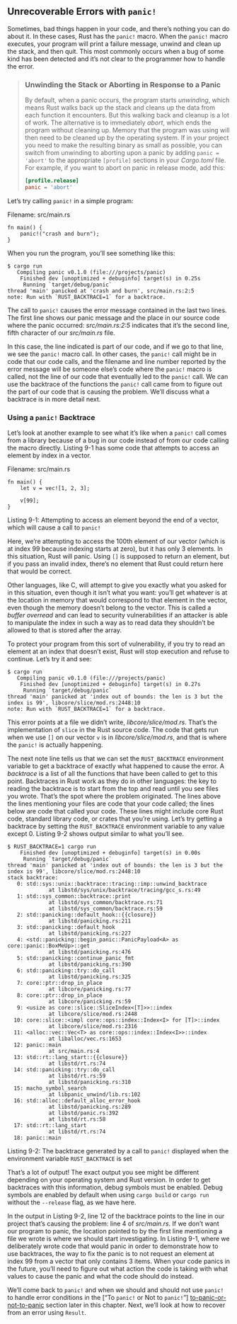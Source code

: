 ## Unrecoverable Errors with `panic!`

Sometimes, bad things happen in your code, and there’s nothing you can do about
it. In these cases, Rust has the `panic!` macro. When the `panic!` macro
executes, your program will print a failure message, unwind and clean up the
stack, and then quit. This most commonly occurs when a bug of some kind has
been detected and it’s not clear to the programmer how to handle the error.

> ### Unwinding the Stack or Aborting in Response to a Panic
>
> By default, when a panic occurs, the program starts *unwinding*, which
> means Rust walks back up the stack and cleans up the data from each function
> it encounters. But this walking back and cleanup is a lot of work. The
> alternative is to immediately *abort*, which ends the program without
> cleaning up. Memory that the program was using will then need to be cleaned
> up by the operating system. If in your project you need to make the resulting
> binary as small as possible, you can switch from unwinding to aborting upon a
> panic by adding `panic = 'abort'` to the appropriate `[profile]` sections in
> your *Cargo.toml* file. For example, if you want to abort on panic in release
> mode, add this:
>
> ```toml
> [profile.release]
> panic = 'abort'
> ```

Let’s try calling `panic!` in a simple program:

<span class="filename">Filename: src/main.rs</span>

```rust,should_panic,panics
fn main() {
    panic!("crash and burn");
}
```

When you run the program, you’ll see something like this:

```text
$ cargo run
   Compiling panic v0.1.0 (file:///projects/panic)
    Finished dev [unoptimized + debuginfo] target(s) in 0.25s
     Running `target/debug/panic`
thread 'main' panicked at 'crash and burn', src/main.rs:2:5
note: Run with `RUST_BACKTRACE=1` for a backtrace.
```

The call to `panic!` causes the error message contained in the last two lines.
The first line shows our panic message and the place in our source code where
the panic occurred: *src/main.rs:2:5* indicates that it’s the second line,
fifth character of our *src/main.rs* file.

In this case, the line indicated is part of our code, and if we go to that
line, we see the `panic!` macro call. In other cases, the `panic!` call might
be in code that our code calls, and the filename and line number reported by
the error message will be someone else’s code where the `panic!` macro is
called, not the line of our code that eventually led to the `panic!` call. We
can use the backtrace of the functions the `panic!` call came from to figure
out the part of our code that is causing the problem. We’ll discuss what a
backtrace is in more detail next.

### Using a `panic!` Backtrace

Let’s look at another example to see what it’s like when a `panic!` call comes
from a library because of a bug in our code instead of from our code calling
the macro directly. Listing 9-1 has some code that attempts to access an
element by index in a vector.

<span class="filename">Filename: src/main.rs</span>

```rust,should_panic,panics
fn main() {
    let v = vec![1, 2, 3];

    v[99];
}
```

<span class="caption">Listing 9-1: Attempting to access an element beyond the
end of a vector, which will cause a call to `panic!`</span>

Here, we’re attempting to access the 100th element of our vector (which is at
index 99 because indexing starts at zero), but it has only 3 elements. In this
situation, Rust will panic. Using `[]` is supposed to return an element, but if
you pass an invalid index, there’s no element that Rust could return here that
would be correct.

Other languages, like C, will attempt to give you exactly what you asked for in
this situation, even though it isn’t what you want: you’ll get whatever is at
the location in memory that would correspond to that element in the vector,
even though the memory doesn’t belong to the vector. This is called a *buffer
overread* and can lead to security vulnerabilities if an attacker is able to
manipulate the index in such a way as to read data they shouldn’t be allowed to
that is stored after the array.

To protect your program from this sort of vulnerability, if you try to read an
element at an index that doesn’t exist, Rust will stop execution and refuse to
continue. Let’s try it and see:

```text
$ cargo run
   Compiling panic v0.1.0 (file:///projects/panic)
    Finished dev [unoptimized + debuginfo] target(s) in 0.27s
     Running `target/debug/panic`
thread 'main' panicked at 'index out of bounds: the len is 3 but the index is 99', libcore/slice/mod.rs:2448:10
note: Run with `RUST_BACKTRACE=1` for a backtrace.
```

This error points at a file we didn’t write, *libcore/slice/mod.rs*. That’s the
implementation of `slice` in the Rust source code. The code that gets run when
we use `[]` on our vector `v` is in *libcore/slice/mod.rs*, and that is where
the `panic!` is actually happening.

The next note line tells us that we can set the `RUST_BACKTRACE` environment
variable to get a backtrace of exactly what happened to cause the error. A
*backtrace* is a list of all the functions that have been called to get to this
point. Backtraces in Rust work as they do in other languages: the key to
reading the backtrace is to start from the top and read until you see files you
wrote. That’s the spot where the problem originated. The lines above the lines
mentioning your files are code that your code called; the lines below are code
that called your code. These lines might include core Rust code, standard
library code, or crates that you’re using. Let’s try getting a backtrace by
setting the `RUST_BACKTRACE` environment variable to any value except 0.
Listing 9-2 shows output similar to what you’ll see.

```text
$ RUST_BACKTRACE=1 cargo run
    Finished dev [unoptimized + debuginfo] target(s) in 0.00s
     Running `target/debug/panic`
thread 'main' panicked at 'index out of bounds: the len is 3 but the index is 99', libcore/slice/mod.rs:2448:10
stack backtrace:
   0: std::sys::unix::backtrace::tracing::imp::unwind_backtrace
             at libstd/sys/unix/backtrace/tracing/gcc_s.rs:49
   1: std::sys_common::backtrace::print
             at libstd/sys_common/backtrace.rs:71
             at libstd/sys_common/backtrace.rs:59
   2: std::panicking::default_hook::{{closure}}
             at libstd/panicking.rs:211
   3: std::panicking::default_hook
             at libstd/panicking.rs:227
   4: <std::panicking::begin_panic::PanicPayload<A> as core::panic::BoxMeUp>::get
             at libstd/panicking.rs:476
   5: std::panicking::continue_panic_fmt
             at libstd/panicking.rs:390
   6: std::panicking::try::do_call
             at libstd/panicking.rs:325
   7: core::ptr::drop_in_place
             at libcore/panicking.rs:77
   8: core::ptr::drop_in_place
             at libcore/panicking.rs:59
   9: <usize as core::slice::SliceIndex<[T]>>::index
             at libcore/slice/mod.rs:2448
  10: core::slice::<impl core::ops::index::Index<I> for [T]>::index
             at libcore/slice/mod.rs:2316
  11: <alloc::vec::Vec<T> as core::ops::index::Index<I>>::index
             at liballoc/vec.rs:1653
  12: panic::main
             at src/main.rs:4
  13: std::rt::lang_start::{{closure}}
             at libstd/rt.rs:74
  14: std::panicking::try::do_call
             at libstd/rt.rs:59
             at libstd/panicking.rs:310
  15: macho_symbol_search
             at libpanic_unwind/lib.rs:102
  16: std::alloc::default_alloc_error_hook
             at libstd/panicking.rs:289
             at libstd/panic.rs:392
             at libstd/rt.rs:58
  17: std::rt::lang_start
             at libstd/rt.rs:74
  18: panic::main
```

<span class="caption">Listing 9-2: The backtrace generated by a call to
`panic!` displayed when the environment variable `RUST_BACKTRACE` is set</span>

That’s a lot of output! The exact output you see might be different depending
on your operating system and Rust version. In order to get backtraces with this
information, debug symbols must be enabled. Debug symbols are enabled by
default when using `cargo build` or `cargo run` without the `--release` flag,
as we have here.

In the output in Listing 9-2, line 12 of the backtrace points to the line in
our project that’s causing the problem: line 4 of *src/main.rs*. If we don’t
want our program to panic, the location pointed to by the first line mentioning
a file we wrote is where we should start investigating. In Listing 9-1, where
we deliberately wrote code that would panic in order to demonstrate how to use
backtraces, the way to fix the panic is to not request an element at index 99
from a vector that only contains 3 items. When your code panics in the future,
you’ll need to figure out what action the code is taking with what values to
cause the panic and what the code should do instead.

We’ll come back to `panic!` and when we should and should not use `panic!` to
handle error conditions in the [“To `panic!` or Not to `panic!`”]
[to-panic-or-not-to-panic]<!-- ignore --> section later in this chapter. Next,
we’ll look at how to recover from an error using `Result`.

[to-panic-or-not-to-panic]:
ch09-03-to-panic-or-not-to-panic.html#to-panic-or-not-to-panic
